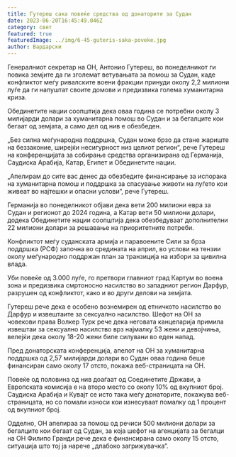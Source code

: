```yaml
---
title: Гутереш сака повеќе средства од донаторите за Судан
date: 2023-06-20T16:45:49.046Z
category: свет
featured: true
featuredImage: ../img/6-45-guteris-saka-poveke.jpg
author: Вардарски
---
```

Генералниот секретар на ОН, Антонио Гутереш, во понеделникот ги повика земјите да ги зголемат ветувањата за помош за Судан, каде конфликтот меѓу ривалските воени фракции принуди околу 2,2 милиони луѓе да ги напуштат своите домови и предизвика голема хуманитарна криза.

Обединетите нации соопштија дека оваа година се потребни околу 3 милијарди долари за хуманитарна помош во Судан и за бегалците кои бегаат од земјата, а само дел од нив е обезбеден.

„Без силна меѓународна поддршка, Судан може брзо да стане жариште на беззаконие, ширејќи несигурност низ целиот регион“, рече Гутереш на конференцијата за собирање средства организирана од Германија, Саудиска Арабија, Катар, Египет и Обединетите нации.

„Апелирам до сите вас денес да обезбедите финансирање за испорака на хуманитарна помош и поддршка за спасување животи на луѓето кои живеат во најтешки и опасни услови“, рече Гутереш.

Германија во понеделникот објави дека вети 200 милиони евра за Судан и регионот до 2024 година, а Катар вети 50 милиони долари, додека Обединетите нации соопштија дека обезбедуваат дополнителни 22 милиони долари за решавање на приоритетните потреби.

Конфликтот меѓу суданската армија и паравоените Сили за брза поддршка (РСФ) започна во средината на април, во услови на тензии околу меѓународно поддржан план за транзиција на избори за цивилна влада.

Уби повеќе од 3.000 луѓе, го претвори главниот град Картум во воена зона и предизвика смртоносно насилство во западниот регион Дарфур, разрушен од конфликтот, како и во други делови на земјата.

Гутереш рече дека е особено вознемирен од етничкото насилство во Дарфур и извештаите за сексуално насилство. Шефот на ОН за човекови права Волкер Турк рече дека неговата канцеларија примила извештаи за сексуално насилство врз најмалку 53 жени и девојчиња, велејќи дека околу 18-20 жени биле силувани во еден напад.

Пред донаторската конференција, апелот на ОН за хуманитарна поддршка од 2,57 милијарди долари во Судан оваа година беше финансиран само околу 17 отсто, покажа веб-страницата на ОН.

Повеќе од половина од нив доаѓаат од Соединетите Држави, а Европската комисија е на второ место со околу 10% од вкупниот број. Саудиска Арабија и Кувајт се исто така меѓу донаторите, покажува веб-страницата, но со помали износи кои изнесуваат помалку од 1 процент од вкупниот број.

Одделно, ОН апелираа за помош од речиси 500 милиони долари за бегалците кои бегаат од Судан, за која шефот на агенцијата за бегалци на ОН Филипо Гранди рече дека е финансирана само околу 15 отсто, ситуација што тој ја нарече „длабоко загрижувачка“.